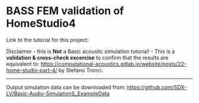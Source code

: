 # BASS FEM validation of HomeStudio4

Link to the tutorial for this project:

Disclaimer - this is **Not** a Basic acoustic simulation tutorial! - This is a **validation & cross-check excercise** to confirm that the results are equivalent to: https://computational-acoustics.gitlab.io/website/posts/22-home-studio-part-4/ by Stefano Tronci.

* * * 

Output simulation data can be downloaded from: https://github.com/SDX-LV/Basic-Audio-SimulationS_ExampleData